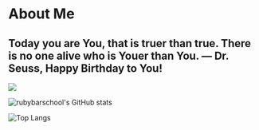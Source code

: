 # About Me


##   Today you are You, that is truer than true. There is no one alive who is Youer than You. ― Dr. Seuss, Happy Birthday to You!
![](https://komarev.com/ghpvc/?username=truongtv1399it&color=blue)

![rubybarschool's GitHub stats](https://github-readme-stats.vercel.app/api?username=rubybarschool&show_icons=true&theme=dracula)

![Top Langs](https://github-readme-stats.vercel.app/api/top-langs/?username=rubybarschool&layout=compact)

